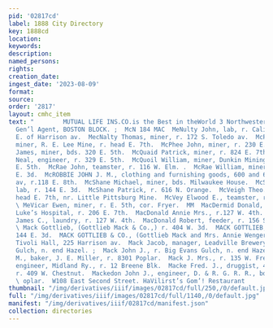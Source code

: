 ```yaml
---
pid: '02817cd'
label: 1888 City Directory
key: 1888cd
location: 
keywords: 
description: 
named_persons: 
rights: 
creation_date: 
ingest_date: '2023-08-09'
format: 
source: 
order: '2817'
layout: cmhc_item
text: "        MUTUAL LIFE INS.CO.is the Best in theWorld 3 Northwestern WED STEEL,
  Gen’l Agent, BOSTON BLOCK. ;  McN 184 MAC  MeNulty John, lab, r. California Gulch,
  E. of Harrison av.  MecNalty Thomas, miner, r. 172 S. Toledo av.  McPhee Henry,
  miner, R. E. Lee Mine, r. head E. 7th.  McPhee John, miner, r. 230 E. 6th.  McQuaid
  James, miner, bds. 320 E. 5th.  McQuaid Patrick, miner, r. 824 E. 7th.  McQuaig
  Neal, engineer, r. 329 E. 5th.  McQuoil William, miner, Dunkin Mining Co., r. 622
  E. 5th.  McRae John, teamster, r. 116 W. Elm. .  McRae William, miner, bds. 308
  E. 3d.  McROBBIE JOHN J. M., clothing and furnishing goods, 600 and 602 Harrison
  av, r.118 E. 8th.  McShane Michael, miner, bds. Milwaukee House.  McShane Patrick,
  lab, r. 144 E. 3d.  McShane Patrick, r. 616 N. Orange.  McVeigh Theo., miner, r.
  head E. 7th, nr. Little Pittsburg Mine.  McVey Elwood E., teamster, r. 707 W. Chestnut.
  \ MeVicar Ewen, miner, r. E. 5th, cor. Fryer.  MM  MacDermid Donald, porter, St.
  Luke’s Hospital, r. 206 E. 7th.  MacDonald Annie Mrs., r.127 W. 4th.  MacDonald
  James C., laundry, r. 127 W. 4th.  MacDonald Robert, feeder, r. 156 S. Toledo av.
  \ Mack Gottlieb, (Gottlieb Mack & Co.,) r. 404 W. 3d.  MACK GOTTLIEB, Jr., saloon,
  144 E. 3d.  MACK GOTTLIEB & CO., (Gottlieb Mack and Mrs. Annie Wenger,) proprs,
  Tivoli Hall, 225 Harrison av.  Mack Jacob, manager, Leadville Brewery, r. Big Evans
  Gulch, n. end Hazel. ;  Mack John J., r. Big Evans Gulch, n. end Hazel.  Mack John
  M., baker, J. E. Miller, r. 8301 Poplar.  Mack J. Mrs., r. 135 W. Frent.  Mack W.H.,
  engineer, Midland Ry., r. 12 Breene Blk.  Macke Fred. J., druggist, 406 W. Chestnut,
  r. 409 W. Chestnut.  Mackedon John J., engineer, D. & R. G. R. R., bds. 1315 N.
  \ oplar.  W108 East Second Street. HaVilirst’s Gom’! Restaurant          "
thumbnail: "/img/derivatives/iiif/images/02817cd/full/250,/0/default.jpg"
full: "/img/derivatives/iiif/images/02817cd/full/1140,/0/default.jpg"
manifest: "/img/derivatives/iiif/02817cd/manifest.json"
collection: directories
---
```

